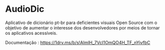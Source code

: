 # AudioDic

Aplicativo de dicionário pt-br para deficientes visuais Open Source com o objetivo de aumentar o interesse dos desenvolvedores por meios de tornar os aplicativos acessíveis.

Documentação : https://1drv.ms/b/s!AlmlH_7VcI1OmQO4H_TF_nYivfbC

